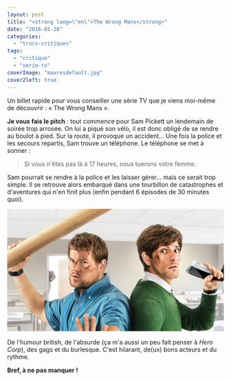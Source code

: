 ```yaml
---
layout: post
title: "<strong lang=\"en\">The Wrong Mans</strong>"
date: "2016-01-28"
categories: 
  - "trucs-critiques"
tags: 
  - "critique"
  - "serie-tv"
coverImage: "maxresdefault.jpg"
cover2left: true
---
```


Un billet rapide pour vous conseiller une série TV que je viens moi-même de découvrir : « The Wrong Mans ».

**Je vous fais le pitch** : tout commence pour Sam Pickett un lendemain de soirée trop arrosée. On lui a piqué son vélo, il est donc obligé de se rendre au boulot à pied. Sur la route, il provoque un accident... Une fois la police et les secours repartis, Sam trouve un téléphone. Le téléphone se met à sonner :

<blockquote class="citation">
	Si vous n'êtes pas là à 17 heures, nous tuerons votre femme.
</blockquote>

Sam pourrait se rendre à la police et les laisser gérer... mais ce serait trop simple. Il se retrouve alors embarqué dans une tourbillon de catastrophes et d'aventures qui n'en finit plus (enfin pendant 6 épisodes de 30 minutes quoi).

![](/images/2016/01/the-wrong-mans.jpg)

De l'humour british, de l'absurde (ça m'a aussi un peu fait penser à _Hero Corp_), des gags et du burlesque. C'est hilarant, de(ux) bons acteurs et du rythme.

**Bref, à ne pas manquer !**
